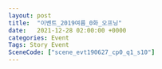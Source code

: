 ```yaml
---
layout: post
title:  "이벤트_2019여름_0화_오프닝"
date:   2021-12-28 02:00:00 +0000
categories: Event
Tags: Story Event
SceneCode: ["scene_evt190627_cp0_q1_s10"]
---
```

